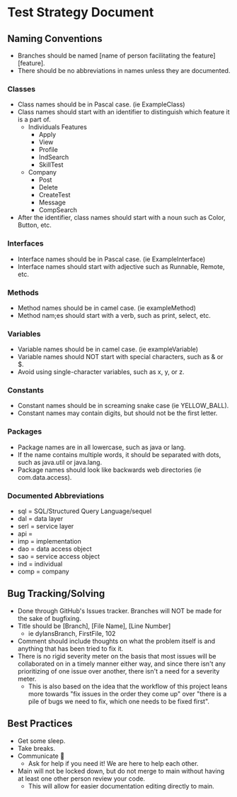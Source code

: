 # Test Strategy Document
## Naming Conventions
- Branches should be named [name of person facilitating the feature][feature].
- There should be no abbreviations in names unless they are documented.
### Classes
- Class names should be in Pascal case. (ie ExampleClass)
- Class names should start with an identifier to distinguish which feature it is a part of.
  - Individuals Features
    - Apply
    - View
    - Profile
    - IndSearch
    - SkillTest
  - Company
    - Post
    - Delete
    - CreateTest
    - Message
    - CompSearch
- After the identifier, class names should start with a noun such as Color, Button, etc.

### Interfaces
- Interface names should be in Pascal case. (ie ExampleInterface)
- Interface names should start with adjective such as Runnable, Remote, etc.

### Methods
- Method names should be in camel case. (ie exampleMethod)
- Method nam;es should start with a verb, such as print, select, etc.

### Variables
- Variable names should be in camel case. (ie exampleVariable)
- Variable names should NOT start with special characters, such as & or $.
- Avoid using single-character variables, such as x, y, or z.

### Constants
- Constant names should be in screaming snake case (ie YELLOW_BALL).
- Constant names may contain digits, but should not be the first letter.

### Packages
- Package names are in all lowercase, such as java or lang.
- If the name contains multiple words, it should be separated with dots, such as java.util or java.lang.
- Package names should look like backwards web directories (ie com.data.access).

### Documented Abbreviations
- sql = SQL/Structured Query Language/sequel
- dal = data layer
- serl = service layer
- api =
- imp = implementation
- dao = data access object
- sao = service access object
- ind = individual
- comp = company

## Bug Tracking/Solving
- Done through GitHub's Issues tracker. Branches will NOT be made for the sake of bugfixing.
- Title should be [Branch], [File Name], [Line Number]
  - ie dylansBranch, FirstFile, 102
- Comment should include thoughts on what the problem itself is and anything that has been tried to fix it.
- There is no rigid severity meter on the basis that most issues will be collaborated on in a timely manner either way, and since there isn't any prioritizing of one issue over another, there isn't a need for a severity meter.
  - This is also based on the idea that the workflow of this project leans more towards "fix issues in the order they come up" over "there is a pile of bugs we need to fix, which one needs to be fixed first".

## Best Practices
- Get some sleep.
- Take breaks.
- Communicate :clap:
  - Ask for help if you need it! We are here to help each other.
- Main will not be locked down, but do not merge to main without having at least one other person review your code.
  - This will allow for easier documentation editing directly to main.
